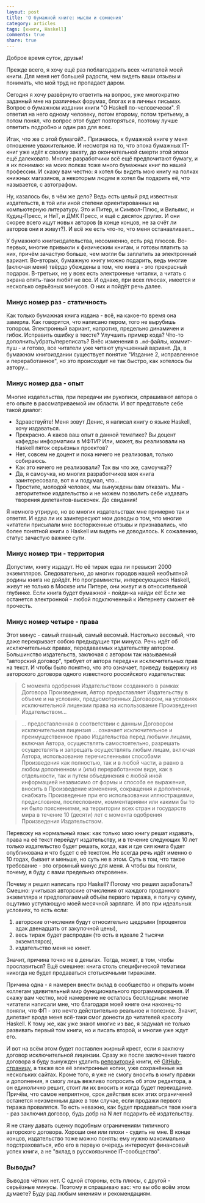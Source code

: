```yaml
---
layout: post
title: 'О бумажной книге: мысли и сомнения'
category: articles
tags: [книги, Haskell]
comments: true
share: true
---
```


Доброе время суток, друзья!

Прежде всего, я хочу ещё раз поблагодарить всех читателей моей книги. Для меня нет большей радости, чем видеть ваши отзывы и понимать, что мой труд не пропадает даром.

Сегодня я хочу развёрнуто ответить на вопрос, уже многократно заданный мне на различных форумах, блогах и в личных письмах. Вопрос о бумажном издании книги "О Haskell по-человечески". Я ответил на него одному человеку, потом второму, потом третьему, а потом понял, что вопрос этот будет повторяться, поэтому лучше ответить подробно и один раз для всех.

Итак, что же с этой бумагой?.. Признаюсь, к бумажной книге у меня отношение уважительное. И несмотря на то, что эпоха бумажных IT-книг уже идёт к своему закату, до окончательной смерти этой эпохи ещё далековато. Многие разработчики всё ещё предпочитают бумагу, и я их понимаю: на моих полках тоже много бумажных книг по нашей профессии. И скажу вам честно: я хотел бы видеть мою книгу на полках книжных магазинов, а некоторым людям я хотел бы подарить её, что называется, с автографом.

Ну, казалось бы, в чём же дело? Ведь есть целый ряд известных издательств, в той или иной степени ориентированных на компьютерную литературу. Это и Питер, и Символ-Плюс, и Вильямс, и Кудиц-Пресс, и НиТ, и ДМК Пресс, и ещё с десяток других. И они скорее всего ищут новых авторов (в конце концов, не за счёт ли авторов они и живут?). И всё же есть что-то, что меня останавливает...

У бумажного книгоиздательства, несомненно, есть ряд плюсов. Во-первых, многие привыкли к физическим книгам, и готовы платить за них, причём зачастую больше, чем могли бы заплатить за электронный вариант. Во-вторых, бумажную книгу можно подарить, ведь многие (включая меня) твёрдо убеждены в том, что книга - это прекрасный подарок. В-третьих, не у всех есть электронные читалки, а читать с экрана опять-таки любят не все. И однако, при всех плюсах, имеется и несколько серьёзных минусов. О них и пойдёт речь далее.

### Минус номер раз - статичность

Как только бумажная книга издана - всё, на какое-то время она замерла. Как говорится, что написано пером, того не вырубишь топором. Электронный вариант, напротив, предельно динамичен и гибок. Исправить ошибку в тексте? Улучшить пример кода? Что-то дополнить/убрать/переписать? Внёс изменения в `.md`-файлы, коммит-пуш - и готово, все читатели уже читают улучшенный вариант. Да, в бумажном книгоиздании существует понятие "Издание 2, исправленное и переработанное", но это происходит не так быстро, как хотелось бы автору...

### Минус номер два - опыт

Многие издательства, при передачи им рукописи, спрашивают автора о его опыте в рассматриваемой им области. И вот представьте себе такой диалог:

- Здравствуйте! Меня зовут Денис, я написал книгу о языке Haskell, хочу издаваться.
- Прекрасно. А каков ваш опыт в данной тематике? Вы доцент кафедры информатики в МФТИ? Или, может, вы реализовали на Haskell пяток серьёзных проектов?
- Нет, совсем не доцент и пока ничего не реализовал, только собираюсь. 
- Как это ничего не реализовали? Так вы что же, самоучка??
- Да, я самоучка, но многих разработчиков моя книга заинтересовала, вот я и подумал, что...
- Простите, молодой человек, мы вынуждены вам отказать. Мы - авторитетное издательство и не можем позволить себе издавать творения дилетантов-выскочек. До свидания!

Я немного утрирую, но во многих издательствах мне примерно так и ответят. И едва ли их заинтересуют мои доводы о том, что многие читатели присылали мне восторженные отзывы и признавались, что более понятной книги о Haskell им видеть не доводилось. К сожалению, статус зачастую важнее сути.

### Минус номер три - территория

Допустим, книгу издадут. Но её тираж едва ли превысит 2000 экземпляров. Следовательно, до многих городов нашей необъятной родины книга не дойдёт. Но программисты, интересующиеся Haskell, живут не только в Москве или Питере, они живут и в относительной глубинке. Если книга будет бумажной - пойди-ка найди её! Если же останется электронной - любой подключенный к Интернету сможет её прочесть.

### Минус номер четыре - права

Этот минус - самый главный, самый весомый. Настолько весомый, что даже перекрывает собою предыдущие три минуса. Речь идёт об исключительных правах, передаваемых издательству автором. Большинство издательств, заключая с автором так называемый "авторский договор", требует от автора передачи исключительных прав на текст. И чтобы было понятно, что это означает, приведу выдержку из авторского договора одного известного российского издательства:

> С момента одобрения Издательством созданного в рамках Договора Произведения, Автор предоставляет Издательству в объеме и на условиях, предусмотренных Договором, на условиях исключительной лицензии права на использование Произведения Издательством...

> ... предоставленная в соответствии с данным Договором исключительная лицензия ... означает исключительное и преимущественное право Издательства перед любыми лицами, включая Автора, осуществлять самостоятельно, разрешать осуществлять и запрещать осуществлять любым лицам, включая Автора, использование перечисленными способами Произведения как полностью, так и в любой части, а равно в любом дополненном и (или) переработанном виде, как в отдельности, так и путем объединения с любой иной информацией независимо от формы и способа ее выражения, вносить в Произведение изменения, сокращения и дополнения, снабжать Произведение при его использовании иллюстрациями, предисловием, послесловием, комментариями или какими бы то ни было пояснениями, на территории всех стран и государств мира в течение 10 (десяти) лет с момента одобрения Произведения Издательством.

Перевожу на нормальный язык: как только мою книгу решат издавать, права на её текст перейдут издательству, и в течение следующих 10 лет только издательство будет решать, когда, как и где сия книга будет опубликована и что будет с её текстом. Не всегда речь идёт именно о 10 годах, бывает и меньше, но суть не в этом. Суть в том, что такое требование - это огромный минус для меня. А чтобы вы поняли, почему, я буду с вами предельно откровенен.

Почему я решил написать про Haskell? Потому что решил заработать? Смешно: учитывая авторские отчисления от каждого проданного экземпляра и предполагаемый объём первого тиража, я получу сумму, ощутимо уступающую моей месячной зарплате. И это при идеальных условиях, то есть если:

1. авторские отчисления будут относительно щедрыми (процентов эдак двенадцать от закупочной цены),
2. весь тираж будет распродан (то есть в идеале 2 тысячи экземпляров),
3. издательство меня не кинет.

Значит, причина точно не в деньгах. Тогда, может, в том, чтобы прославиться? Ещё смешнее: книга столь специфической тематики никогда не будет продаваться стотысячными тиражами.

Причина одна - я намерен внести вклад в сообщество и открыть моим коллегам удивительный мир функционального программирования. И скажу вам честно, моё намерение не осталось бесплодным: многие читатели написали мне, что благодаря моей книге они наконец-то поняли, что ФП - это нечто действительно реальное и полезное. Значит, дилетант вроде меня всё-таки смог донести до читателей красоту Haskell. К тому же, как уже знают многие из вас, я задумал не только развивать первый том книги, но и писать второй, и многие уже ждут его.

И вот на всём этом будет поставлен жирный крест, если я заключу договор исключительной лицензии. Сразу же после заключения такого договора я буду вынужден удалить [репозиторий](https://github.com/denisshevchenko/ohaskell) книги, её [GitHub-страницу](http://ohaskell.dshevchenko.biz/), а также все её электронные копии, уже сохранённые на нескольких сайтах. Кроме того, я уже не смогу вносить в книгу правки и дополнения, я смогу лишь вежливо попросить об этом редактора, а он единолично решит, стоит ли их вносить и когда будет переиздание. Причём, что самое неприятное, срок действия всех этих ограничений останется неизменным даже в том случае, если продажи первого тиража провалятся. То есть неважно, как будет продаваться твоя книга - раз заключил договор, будь добр на N лет подарить её издательству.

Я не стану давать оценку подобным ограничениям типичного авторского договора. Хороши они или плохи - судить не мне. В конце концов, издательство тоже можно понять: ему нужно максимально подстраховаться, ибо его в первую очередь интересует финансовый успех книги, а не "вклад в русскоязычное IT-сообщество".

### Выводы?

Выводов чётких нет. С одной стороны, есть плюсы, с другой - серьёзные минусы. Поэтому я спрашиваю вас: что вы обо всём этом думаете? Буду рад любым мнениям и рекомендациям.

